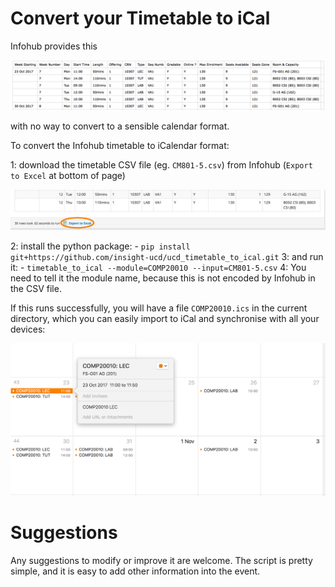 # Convert your Timetable to iCal

Infohub provides this

![](timetable.png)

with no way to convert to a sensible calendar format.

To convert the Infohub timetable to iCalendar format:

1: download the timetable CSV file (eg. `CM801-5.csv`) from Infohub (`Export to Excel` at bottom of page)

![](export_excel.png)

2: install the python package:
    - `pip install git+https://github.com/insight-ucd/ucd_timetable_to_ical.git`
3: and run it:
    - `timetable_to_ical --module=COMP20010 --input=CM801-5.csv`
4: You need to tell it the module name, because this is not encoded by Infohub in the CSV file.

If this runs successfully, you will have a file `COMP20010.ics` in the current directory, which you can easily import to iCal and synchronise with all your devices:

![](ical.png)

# Suggestions

Any suggestions to modify or improve it are welcome. The script is pretty simple, and it is easy to add other information into the event.
